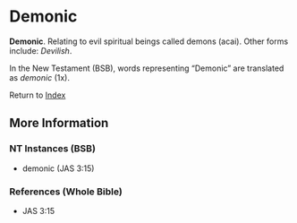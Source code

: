 # Demonic
**Demonic**. 
Relating to evil spiritual beings called demons (acai). 
Other forms include: 
*Devilish*. 




In the New Testament (BSB), words representing “Demonic” are translated as 
*demonic* (1x). 


Return to [Index](00-Index.md)

## More Information

### NT Instances (BSB)

* demonic (JAS 3:15)



### References (Whole Bible)

* JAS 3:15



